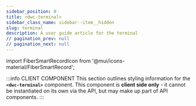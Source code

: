 ```yaml
---
sidebar_position: 0
title: <dwc-terminal>
sidebar_class_name: sidebar--item__hidden
slug: terminal
description: A user guide article for the terminal
// pagination_prev: null
// pagination_next: null
---
```


import FiberSmartRecordIcon from '@mui/icons-material/FiberSmartRecord';

<DocChip chip='shadow' />

:::info CLIENT COMPONENT
This section outlines styling information for the **`<dwc-terminal>`** component. This component is **client side only** - it cannot be instantiated on its own via the API, but may make up part of API components.
:::

<TableBuilder name="dwc-terminal" />

